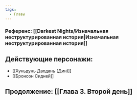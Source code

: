 ```yaml
---
tags:
  - Главы
---
```

### Референс: [[Darkest Nights/Изначальная неструктурированная история|Изначальная неструктурированная история]]
## Действующие персонажи:
- [[Хуньдунь Даодань (Дин)]]
- [[Бронсон Сидней]]



## Продолжение: [[Глава 3. Второй день]]